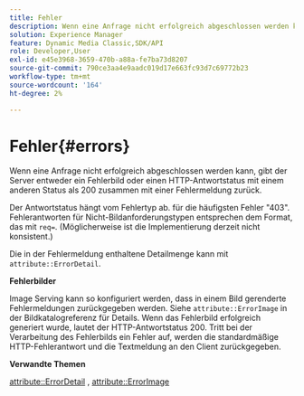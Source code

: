 ```yaml
---
title: Fehler
description: Wenn eine Anfrage nicht erfolgreich abgeschlossen werden kann, gibt der Server entweder ein Fehlerbild oder einen HTTP-Antwortstatus mit einem anderen Status als 200 zusammen mit einer Fehlermeldung zurück.
solution: Experience Manager
feature: Dynamic Media Classic,SDK/API
role: Developer,User
exl-id: e45e3968-3659-470b-a88a-fe7ba73d8207
source-git-commit: 790ce3aa4e9aadc019d17e663fc93d7c69772b23
workflow-type: tm+mt
source-wordcount: '164'
ht-degree: 2%

---
```


# Fehler{#errors}

Wenn eine Anfrage nicht erfolgreich abgeschlossen werden kann, gibt der Server entweder ein Fehlerbild oder einen HTTP-Antwortstatus mit einem anderen Status als 200 zusammen mit einer Fehlermeldung zurück.

Der Antwortstatus hängt vom Fehlertyp ab. für die häufigsten Fehler &quot;403&quot;. Fehlerantworten für Nicht-Bildanforderungstypen entsprechen dem Format, das mit `req=`. (Möglicherweise ist die Implementierung derzeit nicht konsistent.)

Die in der Fehlermeldung enthaltene Detailmenge kann mit `attribute::ErrorDetail`.

**Fehlerbilder**

Image Serving kann so konfiguriert werden, dass in einem Bild gerenderte Fehlermeldungen zurückgegeben werden. Siehe `attribute::ErrorImage` in der Bildkatalogreferenz für Details. Wenn das Fehlerbild erfolgreich generiert wurde, lautet der HTTP-Antwortstatus 200. Tritt bei der Verarbeitung des Fehlerbilds ein Fehler auf, werden die standardmäßige HTTP-Fehlerantwort und die Textmeldung an den Client zurückgegeben.

**Verwandte Themen**

[attribute::ErrorDetail](../../../../../ir-api/material-cat/image-rendering-api-ref/c-ir-material-catalog/c-ir-attributes-reference/r-ir-errordetail.md#reference-123b56eed6cf49cea6e0490672b7c53b) , [attribute::ErrorImage](../../../../../ir-api/material-cat/image-rendering-api-ref/c-ir-material-catalog/c-ir-attributes-reference/r-ir-errorimage.md#reference-b58bdaba96074c52802ca8dc54bfe2f0)
